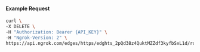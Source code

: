 <!-- Code generated for API Clients. DO NOT EDIT. -->

#### Example Request

```bash
curl \
-X DELETE \
-H "Authorization: Bearer {API_KEY}" \
-H "Ngrok-Version: 2" \
https://api.ngrok.com/edges/https/edghts_2pQd38z4QuktMZZdf3kyfbSxL1d/routes/edghtsrt_2pQd31sQVyYF1H8auGiddmKuopV/oidc
```
